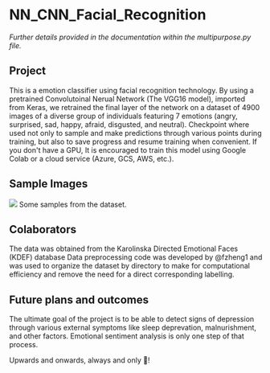 # NN_CNN_Facial_Recognition

*Further details provided in the documentation within the multipurpose.py file.*

## Project
This is a emotion classifier using facial recognition technology. By using a pretrained Convolutoinal Nerual Network (The VGG16 model), imported from Keras, we retrained the final layer of the network on a dataset of 4900 images of a diverse group of individuals featuring 7 emotions (angry, surprised, sad, happy, afraid, disgusted, and neutral). Checkpoint where used not only to sample and make predictions through various points during training, but also to save progress and resume training when convenient. If you don't have a GPU, It is encouraged to train this model using Google Colab or a cloud service (Azure, GCS, AWS, etc.).

## Sample Images
![](https://www.frontiersin.org/files/Articles/137723/fpsyg-06-00944-HTML/image_m/fpsyg-06-00944-g001.jpg)
Some samples from the dataset.

## Colaborators
The data was obtained from the Karolinska Directed Emotional Faces (KDEF) database
Data preprocessing code was developed by @fzheng1 and was used to organize the dataset by directory to make for computational efficiency and remove the need for a direct corresponding labelling.

## Future plans and outcomes
The ultimate goal of the project is to be able to detect signs of depression through various external symptoms like sleep deprevation, malnurishment, and other factors. Emotional sentiment analysis is only one step of that process.

Upwards and onwards, always and only :rocket:!
